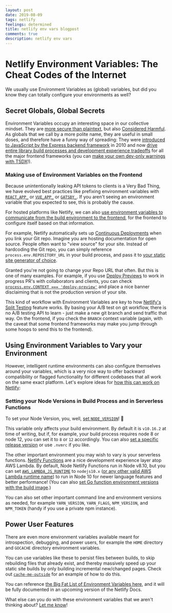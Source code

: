 ```yaml
---
layout: post
date: 2019-08-09
tags: netlify
feelings: determined
title: netlify env vars blogpost
comments: true
description: netlify env vars
---
```


# Netlify Environment Variables: The Cheat Codes of the Internet

We usually use Environment Variables as (global) variables, but did you know they can totally configure your environments as well?

## Secret Globals, Global Secrets

Environment Variables occupy an interesting space in our collective mindset. They are [more secure than plaintext](https://stackoverflow.com/questions/12461484/is-it-secure-to-store-passwords-as-environment-variables-rather-than-as-plain-t), but also [Considered Harmful](https://news.ycombinator.com/item?id=8826024). As globals that we call by a more polite name, they are useful in small doses, and therefore have a funny way of spreading: They were [introduced to JavaScript by the Express backend framework](https://github.com/expressjs/express/commit/03b56d8140dc5c2b574d410bfeb63517a0430451) in 2010 and now [drive entire library build processes and development experience tradeoffs](https://overreacted.io/how-does-the-development-mode-work/) for all the major frontend frameworks (you can [make your own dev-only warnings with TSDX](https://github.com/palmerhq/tsdx#development-only-expressions--treeshaking)!).

### Making use of Environment Variables on the Frontend

Because unintentionally leaking API tokens to clients is a Very Bad Thing, we have evolved best practices like prefixing environment variables with [`REACT_APP_`](https://facebook.github.io/create-react-app/docs/adding-custom-environment-variables#docsNav) or [`VUE_APP_`](https://cli.vuejs.org/guide/mode-and-env.html#environment-variables) or [`GATSBY_`](https://www.gatsbyjs.org/docs/environment-variables/#client-side-javascript). If you aren't seeing an environment variable that you expected to see, this is probably the cause.

For hosted platforms like Netlify, we can also [use environment variables to communicate from the build environment to the frontend](https://www.netlify.com/docs/continuous-deployment/?utm_source=blog&utm_medium=scotchio&utm_campaign=devex#environment-variables), for the frontend to configure itself based on that information.

For example, Netlify automatically sets up [Continuous Deployments](https://www.netlify.com/docs/continuous-deployment/?utm_source=blog&utm_medium=scotchio&utm_campaign=devex) when you link your Git repo. Imagine you are hosting documentation for open source. People often want to "view source" for your site. Instead of hardcoding the Git repo, you can simply reference `process.env.REPOSITORY_URL` in your build process, and pass it to [your static site generator of choice](https://staticgen.com).

Granted you're not going to change your Repo URL that often. But this is one of many examples. For example, if you use [Deploy Previews](https://www.netlify.com/blog/2016/07/20/introducing-deploy-previews-in-netlify/) to work in progress PR's with collaborators and clients, you can check [`process.env.CONTEXT === 'deploy-preview'`](https://www.netlify.com/docs/continuous-deployment/?utm_source=blog&utm_medium=scotchio&utm_campaign=devex#environment-variables) and place a nice banner disclaiming that is not the production version of your site.

This kind of workflow with Environment Variables are key to how [Netlify's Split Testing](https://www.netlify.com/docs/split-testing/?utm_source=blog&utm_medium=scotchio&utm_campaign=devex) feature works. By basing your A/B test on git workflow, there is no A/B testing API to learn - just make a new git branch and send traffic that way. On the frontend, if you check the `BRANCH` context variable (again, with the caveat that some frontend frameworks may make you jump through some hoops to send this to the frontend).

## Using Environment Variables to Vary your Environment

However, intelligent runtime environments can also configure themselves around your variables, which is a very nice way to offer backward compatibility or flagged functionality for different codebases that all work on the same exact platform. Let's explore ideas for [how this can work on Netlify](https://www.netlify.com/docs/build-settings/?utm_source=blog&utm_medium=scotchio&utm_campaign=devex#build-environment-variables):

### Setting your Node Versions in Build Process and in Serverless Functions

To set your Node Version, you, well, [set `NODE_VERSION`](https://www.netlify.com/docs/continuous-deployment/?utm_source=blog&utm_medium=scotchio&utm_campaign=devex#node)! 🤯 

This variable only affects your build environment. By default it is `v10.16.2` at time of writing, but if, for example, your build process requires node 8 or node 12, you can set it to `8` or `12` accordingly. You can also [set a specific release version](https://www.netlify.com/docs/continuous-deployment/?utm_source=blog&utm_medium=scotchio&utm_campaign=devex#node) or use `.nvmrc` if you like.

The other important environment you may wish to vary is your serverless functions. [Netlify Functions](https://www.netlify.com/docs/functions/?utm_source=blog&utm_medium=scotchio&utm_campaign=devex) are a nice development experience layer atop AWS Lambda. By default, Node Netlify Functions run in Node v8.10, but you can set [`AWS_LAMBDA_JS_RUNTIME`](https://www.netlify.com/docs/functions/?utm_source=blog&utm_medium=scotchio&utm_campaign=devex#javascript-runtime-settings) to `nodejs10.x` ([or any other valid AWS Lambda runtime name](https://docs.aws.amazon.com/lambda/latest/dg/current-supported-versions.html)) to run in Node 10 for newer language features and better performance! (You can also [set Go function environment versions with the build image](https://www.netlify.com/docs/functions/?utm_source=blog&utm_medium=scotchio&utm_campaign=devex#building-go-functions-with-netlify-s-continuous-deployment).)

You can also set other important command line and environment versions as needed, for example `YARN_VERSION`, `YARN_FLAGS`, `NPM_VERSION`, and `NPM_TOKEN` (handy if you use a private npm instance).

## Power User Features

There are even more environment variables available meant for introspection, debugging, and power users, for example the `HOME` directory and `GOCACHE` directory environment variables. 

You can use variables like these to persist files between builds, to skip rebuilding files that already exist, and thereby massively speed up your static site builds by only building incremental new/changed pages. Check out [`cache-me-outside`](https://github.com/DavidWells/cache-me-outside#1-configure-the-files-you-want-to-cache) for an example of how to do this.

You can reference [the Big Fat List of Environment Variables here](https://gist.github.com/sw-yx/c53634e7e63f0015e43c16bc26832283), and it will be fully documented in an upcoming version of the Netlify Docs.

What else can you do with these environment variables that we aren't thinking about? [Let me know](https://twitter.com/swyx)!
